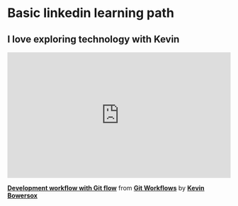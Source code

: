 

<h1>Basic linkedin learning path</h1>
<h2> I love exploring technology with Kevin </h2>
<div style="position:relative;height:0;padding-bottom:56.25%"><iframe width="640" height="360" src="https://www.linkedin.com/learning/embed/git-workflows/development-workflow-with-git-flow?autoplay=false&claim=AQFyvZajNexbWAAAAZXv4uzWSe2FMDa-IKI5KQenkMZp55ypMKu2QmotVx16B54COV2yorpGOLODF-VvUZNMIpaR_OMGzwuPBJYoXrbX1L80FT_NCKfEissSVGEHxophLMx37KFPnN7sgOLBK2ycY_5afjgKcUcRwHWKvxvnRt8SRZPcMpt3riTz5uO12rLI9ACKho0H_M43s4yNSspIoS11gGGyIr35qgE1DskWtIUmIngQKRDp3lNLB9eLUD1j3bzIkPG0jAMe8vMqIlMWSU86ijwAJTiMGdudBk3UtKsxDETHJjrnLv_789jzoaOn6DnyWCalN4zj76C7-hRFsmHVYtsB9GlwXRxOHDSv0LpXD7cEFluSmikHrf4wxtIkoRehyc_-Xm1X4VWDA6tm5xpF47R1bfD9P2RtAIs8FtsOgX6NSD3UW4Pei9YdLeUJd2eQh7sS-r59mHaeDMb6WVj5rEEyRZQWYe8lFoyRWs8NcpaS8JxCz7zVubSkOgta1xRDfDuQH5TOpE9pBingOS6ttLeMq3jDxLbAdeNftq-YwPz4gK1IjpMnNyaMYqrRNV7MFSH-UPn6Vf_OkqOwwm70a-WhC7SITWis0fRyjIscyyoC5T_UK8rLllVrteoPQyIx4TvzP6F8M1DKzN0d4kZ7MgHTibh_KtURy9d30Hiqx1LLWiiC9YVU2ErpWHNa0wArlE3e_Daw9C7Y7Mdq__2CeOFqGaEg7mJ-3ocllkpPIXGhEol5k2U30tHzmkHGtO9snJIyFK00xkWbxn3U2q2fkHdW8X8OpN13zwbBLpy14VEBrcig1NCgusM-RgJ4vWIRSgLRRwaHKA7OqBeedsoi6p08hyCLvVrBIntp8G0s2ulBWTf4ECskD14thadIksnw8jZjF-TyLXOHIJmLqErrCmzOhb19puOIdO8yc92j59HVVNYnD8pt-vdPDP-amUavlAw56KhJHUiDDeo3dLaVFKjqbI6JdkXqNI0fKHxXSd4YdbaXK4wK_lwqX1zEsCjXoJwt0ALUDmmWkEpUCDTecraC5D6LNh7oJ57VDLRqlLBuIWW_gsZFqy9iCyq9NTReOAdVCs61wFRQBK0vjtBFiJYQKNCgbbyLdMl5Zp1UQs3I4PcYv4eBpx82gzvkP6tAHGwOKrAhr0x8-wxwxzaOrsIySB0UzwMb6gQywC6FZBPN8Nmx9mki2Y3Z5x1a1MMlK4D94zvj4o86gI5iFMXzIBM" mozallowfullscreen="true" webkitallowfullscreen="true" allowfullscreen="true" frameborder="0" style="position:absolute;width:100%;height:100%;left:0"></iframe></div><p><strong><a href="https://www.linkedin.com/learning/git-workflows/development-workflow-with-git-flow?trk=embed_lil">Development workflow with Git flow</a></strong> from <strong><a href="https://www.linkedin.com/learning/git-workflows?trk=embed_lil">Git Workflows</a></strong> by <strong><a href="https://www.linkedin.com/learning/instructors/kevin-bowersox?trk=embed_lil">Kevin Bowersox</a></strong></p>
